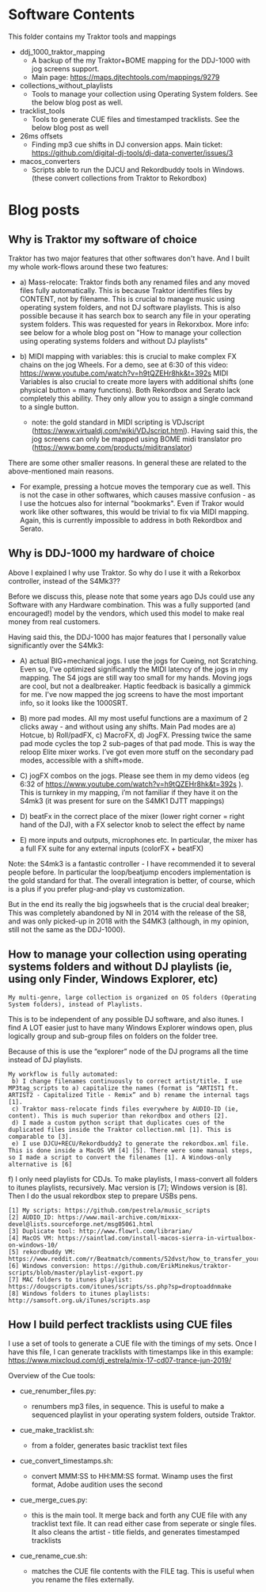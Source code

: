 
# Software Contents

This folder contains my Traktor tools and mappings

* ddj_1000_traktor_mapping
  * A backup of the my Traktor+BOME mapping for the DDJ-1000 with jog screens support.
  * Main page: https://maps.djtechtools.com/mappings/9279
*  collections_without_playlists
   * Tools to manage your collection using Operating System folders. See the below blog post as well.
* tracklist_tools
  * Tools to generate CUE files and timestamped tracklists. See the below blog post as well
* 26ms offsets
  * Finding mp3 cue shifts in DJ conversion apps. Main ticket: https://github.com/digital-dj-tools/dj-data-converter/issues/3
* macos_converters
  * Scripts able to run the DJCU and Rekordbuddy tools in Windows. (these convert collections from Traktor to Rekordbox)



# Blog posts

## Why is Traktor my software of choice

Traktor has two major features that other softwares don't have. And I built my whole work-flows around these two features:

* a) Mass-relocate: Traktor finds both any renamed files and any moved files fully automatically. 
This is because Traktor identifies files by CONTENT, not by filename. This is crucial to manage music using operating system folders, and not DJ software playlists.
This is also possible because it has search box to search any file in your operating system folders. This was requested for years in Rekorxbox.
More info: see below for a whole blog post on "How to manage your collection using operating systems folders and without DJ playlists"

* b) MIDI mapping with variables: this is crucial to make complex FX chains on the jog Wheels. 
For a demo, see at 6:30 of this video: https://www.youtube.com/watch?v=h9tQZEHr8hk&t=392s
MIDI Variables is also crucial to create more layers with additional shifts (one physical button = many functions). 
Both Rekordbox and Serato lack completely this ability. They only allow you to assign a single command to a single button.
 
  * note: the gold standard in MIDI scripting is VDJscript (https://www.virtualdj.com/wiki/VDJscript.html). Having said this, the jog screens can only be mapped using BOME midi translator pro (https://www.bome.com/products/miditranslator)

There are some other smaller reasons. In general these are related to the above-mentioned main reasons. 
* For example, pressing a hotcue moves the temporary cue as well. This is not the case in other softwares, which causes massive confusion - as I use the hotcues also for internal "bookmarks".
Even if Trakor would work like other softwares, this would be trivial to fix via MIDI mapping. Again, this is currently impossible to address in both Rekordbox and Serato.
 

## Why is DDJ-1000 my hardware of choice

Above I explained I why use Traktor. So why do I use it with a Rekorbox controller, instead of the S4Mk3??

Before we discuss this, please note that some years ago DJs could use any Software with any Hardware combination. 
This was a fully supported (and encouraged!) model by the vendors, which used this model to make real money from real customers. 

Having said this, the DDJ-1000 has major features that I personally value significantly over the S4Mk3:

* A) actual BIG+mechanical jogs. I use the jogs for Cueing, not Scratching. Even so, I've optimized significantly the MIDI latency of the jogs in my mapping. 
  The S4 jogs are still way too small for my hands. Moving jogs are cool, but not a dealbreaker. Haptic feedback is basically a gimmick for me.
  I've now mapped the jog screens to have the most important info, so it looks like the 1000SRT.
  
* B) more pad modes. All my most useful functions are a maximum of 2 clicks away - and without using any shifts. 
  Main Pad modes are a) Hotcue, b) Roll/padFX, c) MacroFX, d) JogFX. 
  Pressing twice the same pad mode cycles the top 2 sub-pages of that pad mode. This is way the reloop Elite mixer works. 
  I’ve got even more stuff on the secondary pad modes, accessible with a shift+mode. 

* C) jogFX combos on the jogs. Please see them in my demo videos (eg 6:32 of https://www.youtube.com/watch?v=h9tQZEHr8hk&t=392s ). 
  This is turnkey in my mapping, i’m not familiar if they have it on the S4mk3 (it was present for sure on the S4MK1 DJTT mappings)

* D) beatFx in the correct place of the mixer (lower right corner = right hand of the DJ), with a FX selector knob to select the effect by name

* E) more inputs and outputs, microphones etc. In particular, the mixer has a full FX suite for any external inputs (colorFX + beatFX)

Note: the S4mk3 is a fantastic controller - I have recommended it to several people before. In particular the loop/beatjump encoders implementation is the gold standard for that. 
The overall integration is better, of course, which is a plus if you prefer plug-and-play vs customization. 

But in the end its really the big jogswheels that is the crucial deal breaker; This was completely abandoned by NI in 2014 with the release of the S8, and was only picked-up in 2018 with the S4MK3 (although, in my opinion, still not the same as the DDJ-1000).

 
## How to manage your collection using operating systems folders and without DJ playlists (ie, using only Finder, Windows Explorer, etc) 

	My multi-genre, large collection is organized on OS folders (Operating System folders), instead of Playlists. 
  
  This is to be independent of any possible DJ software, and also itunes. I find A LOT easier just to have many Windows Explorer windows open, plus logically group and sub-group files on folders on the folder tree. 
  
  Because of this is use the “explorer” node of the DJ programs all the time instead of DJ playlists.

	My workflow is fully automated:
	 b) I change filenames continuously to correct artist/title. I use MP3tag_scripts to a) capitalize the names (format is “ARTIST1 ft. ARTIST2 - Capitalized Title - Remix” and b) rename the internal tags  [1].
	 c) Traktor mass-relocate finds files everywhere by AUDIO-ID (ie, content). This is much superior than rekordbox and others [2].
	 d) I made a custom python script that duplicates cues of the duplicated files inside the Traktor collection.nml [1]. This is comparable to [3].
	 e) I use DJCU+RECU/Rekordbuddy2 to generate the rekordbox.xml file. This is done inside a MacOS VM [4] [5]. There were some manual steps, so I made a script to convert the filenames [1]. A Windows-only alternative is [6]
   f) I only need playlists for CDJs. To make playlists, I mass-convert all folders to itunes playlists, recursively. Mac version is [7]; Windows version is [8]. Then I do the usual rekordbox step to prepare USBs pens.

   
	[1] My scripts: https://github.com/pestrela/music_scripts 
	[2] AUDIO_ID: https://www.mail-archive.com/mixxx-devel@lists.sourceforge.net/msg05061.html
	[3] Duplicate tool: http://www.flowrl.com/librarian/
	[4] MacOS VM: https://saintlad.com/install-macos-sierra-in-virtualbox-on-windows-10/
	[5] rekordbuddy VM: https://www.reddit.com/r/Beatmatch/comments/52dvst/how_to_transfer_your_windowsbased_dj_library_from/
	[6] Windows conversion:	https://github.com/ErikMinekus/traktor-scripts/blob/master/playlist-export.py
	[7] MAC folders to itunes playlist: https://dougscripts.com/itunes/scripts/ss.php?sp=droptoaddnmake
	[8] Windows folders to itunes playlists: http://samsoft.org.uk/iTunes/scripts.asp
 
 
## How I build perfect tracklists using CUE files

I use a set of tools to generate a CUE file with the timings of my sets.
Once I have this file, I can generate tracklists with timestamps like in this example: https://www.mixcloud.com/dj_estrela/mix-17-cd07-trance-jun-2019/


Overview of the Cue tools:

* cue_renumber_files.py:
  * renumbers mp3 files, in sequence. This is useful to make a sequenced playlist in your operating system folders, outside Traktor.

* cue_make_tracklist.sh:
  * from a folder, generates basic tracklist text files

* cue_convert_timestamps.sh:
  * convert MMM:SS to HH:MM:SS format. Winamp uses the first format, Adobe audition uses the second 

* cue_merge_cues.py: 
  * this is the main tool. It merge back and forth any CUE file with any tracklist text file. 
    It can read either case from seperate or single files. It also cleans the artist - title fields, and generates timestamped tracklists 

* cue_rename_cue.sh: 
  *  matches the CUE file contents with the FILE tag. This is useful when you rename the files externally.
